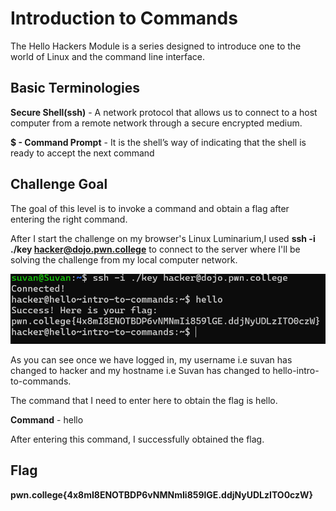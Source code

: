 # Introduction to Commands

The Hello Hackers Module is a series designed to introduce one to the world of Linux and the command line interface.

## Basic Terminologies

**Secure Shell(ssh)** - A network protocol that allows us to connect to a host computer from a remote network through a secure encrypted medium.

**$ - Command Prompt** - It is the shell’s way of indicating that the shell is ready to accept the next command

## Challenge Goal 

The goal of this level is to invoke a command and obtain a flag after entering the right command.

After I start the challenge on my browser's Linux Luminarium,I used **ssh -i ./key hacker@dojo.pwn.college** to connect to the server where I'll be solving the challenge from my local computer network.

![Error in loading image](image.png)

As you can see once we have logged in, my username i.e suvan has changed to hacker and my hostname i.e Suvan has changed to hello-intro-to-commands.

The command that I need to enter here to obtain the flag is hello.

**Command** - hello

After entering this command, I successfully obtained the flag.

## Flag

**pwn.college{4x8mI8ENOTBDP6vNMNmIi859lGE.ddjNyUDLzITO0czW}**
